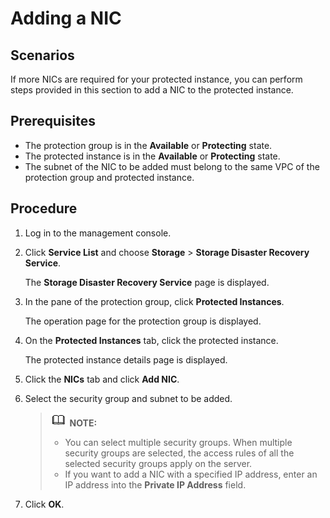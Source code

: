 # Adding a NIC<a name="sdrs_ug_pi_0006"></a>

## Scenarios<a name="section16935113204812"></a>

If more NICs are required for your protected instance, you can perform steps provided in this section to add a NIC to the protected instance.

## **Prerequisites**<a name="section133210173487"></a>

-   The protection group is in the  **Available**  or  **Protecting**  state.
-   The protected instance is in the  **Available**  or  **Protecting**  state.
-   The subnet of the NIC to be added must belong to the same VPC of the protection group and protected instance.

## Procedure<a name="section858116319480"></a>

1.  Log in to the management console.
2.  Click  **Service List**  and choose  **Storage**  \>  **Storage Disaster Recovery Service**.

    The  **Storage Disaster Recovery Service**  page is displayed.

3.  In the pane of the protection group, click  **Protected Instances**.

    The operation page for the protection group is displayed.

4.  On the  **Protected Instances**  tab, click the protected instance.

    The protected instance details page is displayed.

5.  Click the  **NICs**  tab and click  **Add NIC**.
6.  Select the security group and subnet to be added.

    >![](public_sys-resources/icon-note.gif) **NOTE:**   
    >-   You can select multiple security groups. When multiple security groups are selected, the access rules of all the selected security groups apply on the server.   
    >-   If you want to add a NIC with a specified IP address, enter an IP address into the  **Private IP Address**  field.   

7.  Click  **OK**. 

